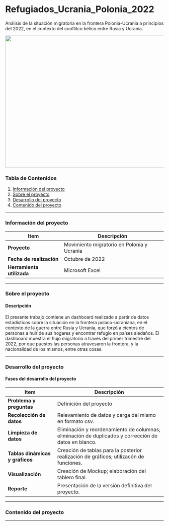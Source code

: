 # Refugiados_Ucrania_Polonia_2022
Análisis de la situación migratoria en la frontera Polonia-Ucrania a principios del 2022, en el contexto del conflitco bélico entre Rusia y Ucrania.

<p align="center">
  <img width="770" height="420" src="https://noticiaspia.com/wp-content/uploads/2022/05/polonia-ucrania-banderas.jpg">
</p>

### Tabla de Contenidos
1. [Información del proyecto](#informacion-del-proyecto)
2. [Sobre el proyecto](#sobre-el-proyecto)
3. [Desarrollo del proyecto](#desarrollo-del-proyecto)
4. [Contenido del proyecto](#contenido-del-proyecto)

---
### Información del proyecto

| Item                  | Descripción                                |
|-----------------------|--------------------------------------------|
| **Proyecto**          |  Movimiento migratorio en Polonia y Ucrania               |
| **Fecha de realización**   | Octubre de 2022                                      |
| **Herramienta utilizada** | Microsoft Excel                                       |

---

### Sobre el proyecto

#### Descripción

El presente trabajo contiene un dashboard realizado a partir de datos estadisticos sobre la situación en la frontera polaco-ucraniana, en el contexto de la guerra entre Rusia y Ucrania,
que forzó a cientos de personas a huir de sus hogares y encontrar refugio en países aledaños. El dashboard muestra el flujo migratorio a través del primer trimestre del 2022, por que
puestos las personas atravesaron la frontera, y la nacionalidad de los mismos, entre otras cosas.

---

### Desarrollo del proyecto

#### Fases del desarrollo del proyecto

| **Item**              | **Descripción**                           |
|--------------------------|-------------------------------------------|
| **Problema y preguntas**              | Definición del proyecto |
| **Recolección de datos** | Relevamiento de datos y carga del mismo en formato csv. |
| **Limpieza de datos** | Eliminación y reordenamiento de columnas; eliminación de duplicados y corrección de  datos en blanco.|
| **Tablas dinámicas y gráficos**      | Creación de tablas para la posterior realización de gráficos; utilizacón de funciones. |
| **Visualización** | Creación de Mockup; elaboración del tablero final. |
| **Reporte** | Presentación de la versión definitiva del proyecto. |

---

### Contenido del proyecto

---

